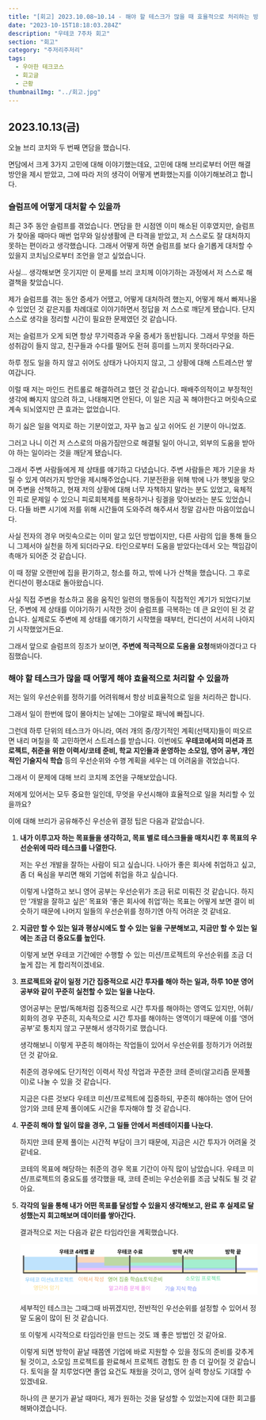 ```yaml
---
title: "[회고] 2023.10.08~10.14 - 해야 할 테스크가 많을 때 효율적으로 처리하는 방법"
date: "2023-10-15T18:18:03.284Z"
description: "우테코 7주차 회고"
section: "회고" 
category: "주저리주저리"
tags:
  - 우아한 테크코스
  - 회고글
  - 근황
thumbnailImg: "../회고.jpg"
---
```



## 2023.10.13(금)

오늘 브리 코치와 두 번째 면담을 했습니다.

면담에서 크게 3가지 고민에 대해 이야기했는데요, 고민에 대해 브리로부터 어떤 해결 방안을 제시 받았고, 그에 따라 저의 생각이 어떻게 변화했는지를 이야기해보려고 합니다.

### 슬럼프에 어떻게 대처할 수 있을까

최근 3주 동안 슬럼프를 겪었습니다. 면담을 한 시점엔 이미 해소된 이후였지만, 슬럼프가 찾아올 때마다 매번 업무와 일상생활에 큰 타격을 받았고, 저 스스로도 잘 대처하지 못하는 편이라고 생각했습니다. 그래서 어떻게 하면 슬럼프를 보다 슬기롭게 대처할 수 있을지 코치님으로부터 조언을 얻고 싶었습니다.

사실... 생각해보면 웃기지만 이 문제를 브리 코치께 이야기하는 과정에서 저 스스로 해결책을 찾았습니다.

제가 슬럼프를 겪는 동안 증세가 어땠고, 어떻게 대처하려 했는지, 어떻게 해서 빠져나올 수 있었던 것 같은지를 차례대로 이야기하면서 정답을 저 스스로 깨닫게 됐습니다. 단지 스스로 생각을 정리할 시간이 필요한 문제였던 것 같습니다.

저는 슬럼프가 오게 되면 항상 무기력증과 우울 증세가 동반됩니다. 그래서 무엇을 하든 성취감이 들지 않고, 친구들과 수다를 떨어도 전혀 흥미를 느끼지 못하더라구요.

하루 정도 일을 하지 않고 쉬어도 상태가 나아지지 않고, 그 상황에 대해 스트레스만 쌓여갑니다.

이럴 때 저는 마인드 컨트롤로 해결하려고 했던 것 같습니다. 패배주의적이고 부정적인 생각에 빠지지 않으려 하고, 나태해지면 안된다, 이 일은 지금 꼭 해야한다고 머릿속으로 계속 되뇌였지만 큰 효과는 없었습니다.

하기 싫은 일을 억지로 하는 기분이었고, 자꾸 눕고 싶고 쉬어도 쉰 기분이 아니었죠.

그러고 나니 이건 저 스스로의 마음가짐만으로 해결될 일이 아니고, 외부의 도움을 받아야 하는 일이라는 것을 깨닫게 됐습니다.

그래서 주변 사람들에게 제 상태를 얘기하고 다녔습니다. 주변 사람들은 제가 기운을 차릴 수 있게 여러가지 방안을 제시해주었습니다. 기분전환을 위해 밖에 나가 햇빛을 맞으며 주변을 산책하고, 현재 저의 상황에 대해 너무 자책하지 말라는 분도 있었고, 육체적인 피로 문제일 수 있으니 피로회복제를 복용하거나 링겔을 맞아보라는 분도 있었습니다.
다들 바쁜 시기에 저를 위해 시간들여 도와주려 해주셔서 정말 감사한 마음이었습니다.

사실 전자의 경우 머릿속으로는 이미 알고 있던 방법이지만, 다른 사람의 입을 통해 들으니 그제서야 실천을 하게 되더라구요. 타인으로부터 도움을 받았다는데서 오는 책임감이 촉매가 되어준 것 같습니다.

이 때 정말 오랜만에 집을 환기하고, 청소를 하고, 밖에 나가 산책을 했습니다. 그 후로 컨디션이 평소대로 돌아왔습니다.

사실 직접 주변을 청소하고 몸을 움직인 일련의 행동들이 직접적인 계기가 되었다기보단, 주변에 제 상태를 이야기하기 시작한 것이 슬럼프를 극복하는 데 큰 요인이 된 것 같습니다. 실제로도 주변에 제 상태를 얘기하기 시작했을 때부터, 컨디션이 서서히 나아지기 시작했었거든요.

그래서 앞으로 슬럼프의 징조가 보이면, **주변에 적극적으로 도움을 요청**해봐야겠다고 다짐했습니다.

### 해야 할 테스크가 많을 때 어떻게 해야 효율적으로 처리할 수 있을까

저는 일의 우선순위를 정하기를 어려워해서 항상 비효율적으로 일을 처리하곤 합니다.

그래서 일이 한번에 많이 몰아치는 날에는 그야말로 패닉에 빠집니다.

그런데 하루 단위의 테스크가 아니라, 여러 개의 중/장기적인 계획(선택지)들이 떠오르면 내리 며칠을 쭉 고민하면서 스트레스를 받습니다. 이번에도 **우테코에서의 미션과 프로젝트, 취준을 위한 이력서/코테 준비, 학교 지인들과 운영하는 소모임, 영어 공부, 개인적인 기술지식 학습** 등의 우선순위와 수행 계획을 세우는 데 어려움을 겪었습니다.

그래서 이 문제에 대해 브리 코치께 조언을 구해보았습니다.

저에게 있어서는 모두 중요한 일인데, 무엇을 우선시해야 효율적으로 일을 처리할 수 있을까요?

이에 대해 브리가 공유해주신 우선순위 결정 팁은 다음과 같았습니다.

1. **내가 이루고자 하는 목표들을 생각하고, 목표 별로 테스크들을 매치시킨 후 목표의 우선순위에 따라 테스크를 나열한다.**
    
    저는 우선 개발을 잘하는 사람이 되고 싶습니다. 나아가 좋은 회사에 취업하고 싶고, 좀 더 욕심을 부리면 해외 기업에 취업을 하고 싶습니다.
    
    이렇게 나열하고 보니 영어 공부는 우선순위가 조금 뒤로 미뤄진 것 같습니다. 하지만 ‘개발을 잘하고 싶은’ 목표와 ‘좋은 회사에 취업’하는 목표는 어떻게 보면 결이 비슷하기 때문에 나머지 일들의 우선순위를 정하기엔 아직 어려운 것 같네요. 
    
2. **지금만 할 수 있는 일과 평상시에도 할 수 있는 일을 구분해보고, 지금만 할 수 있는 일에는 조금 더 중요도를 높인다.**
    
    이렇게 보면 우테코 기간에만 수행할 수 있는 미션/프로젝트의 우선순위를 조금 더 높게 잡는 게 합리적이겠네요.
    
3. **프로젝트와 같이 일정 기간 집중적으로 시간 투자를 해야 하는 일과, 하루 10분 영어공부와 같이 꾸준히 실천할 수 있는 일을 나눈다.**
    
    영어공부는 문법/독해처럼 집중적으로 시간 투자를 해야하는 영역도 있지만, 어휘/회화의 경우 꾸준히, 지속적으로 시간 투자를 해야하는 영역이기 때문에 이를 ‘영어 공부’로 퉁치지 않고 구분해서 생각하기로 했습니다.
    
    생각해보니 이렇게 꾸준히 해야하는 작업들이 있어서 우선순위를 정하기가 어려웠던 것 같아요.
    
    취준의 경우에도 단기적인 이력서 작성 작업과 꾸준한 코테 준비(알고리즘 문제풀이)로 나눌 수 있을 것 같습니다.
    
    지금은 다른 것보다 우테코 미션/프로젝트에 집중하되, 꾸준히 해야하는 영어 단어 암기와 코테 문제 풀이에도 시간을 투자해야 할 것 같습니다.
    
4. **꾸준히 해야 할 일이 많을 경우, 그 일들 안에서 퍼센테이지를 나눈다.**
    
    하지만 코테 문제 풀이는 시간적 부담이 크기 때문에, 지금은 시간 투자가 어려울 것 같네요.
    
    코테의 목표에 해당하는 취준의 경우 목표 기간이 아직 많이 남았습니다. 우테코 미션/프로젝트의 중요도를 생각했을 때, 코테 준비는 우선순위를 조금 낮춰도 될 것 같아요.
    
5. **각각의 일을 통해 내가 어떤 목표를 달성할 수 있을지 생각해보고, 완료 후 실제로 달성했는지 회고해보며 데이터를 쌓아간다.**
    
    결과적으로 저는 다음과 같은 타임라인을 계획했습니다.
    
    ![Untitled](./timeline.png)
    
    세부적인 테스크는 그때그때 바뀌겠지만, 전반적인 우선순위를 설정할 수 있어서 정말 도움이 많이 된 것 같습니다.
    
    또 이렇게 시각적으로 타임라인을 만드는 것도 꽤 좋은 방법인 것 같아요.
    
    이렇게 되면 방학이 끝날 때쯤엔 기업에 바로 지원할 수 있을 정도의 준비를 갖추게 될 것이고, 소모임 프로젝트를 완료해서 프로젝트 경험도 한 층 더 깊어질 것 같습니다. 토익을 잘 치루었다면 졸업 요건도 채웠을 것이고, 영어 실력 향상도 기대할 수 있겠네요.
    
    하나의 큰 분기가 끝날 때마다, 제가 원하는 것을 달성할 수 있었는지에 대한 회고를 해봐야겠습니다.